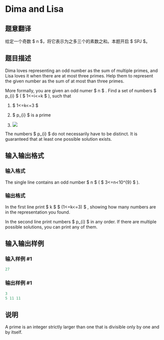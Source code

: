 # Dima and Lisa

## 题意翻译

给定一个奇数 $ n $，将它表示为之多三个的素数之和。本题开启 $ SPJ $。

## 题目描述

Dima loves representing an odd number as the sum of multiple primes, and Lisa loves it when there are at most three primes. Help them to represent the given number as the sum of at most than three primes.

More formally, you are given an odd numer $ n $ . Find a set of numbers $ p_{i} $ ( $ 1<=i<=k $ ), such that

1. $ 1<=k<=3 $

2. $ p_{i} $ is a prime

3. ![](https://cdn.luogu.com.cn/upload/vjudge_pic/CF584D/e7615e00ba022b6aedbad362df530b3fd81c2681.png)

The numbers $ p_{i} $ do not necessarily have to be distinct. It is guaranteed that at least one possible solution exists.

## 输入输出格式

### 输入格式

The single line contains an odd number $ n $ ( $ 3<=n&lt;10^{9} $ ).

### 输出格式

In the first line print $ k $ $ (1<=k<=3) $ , showing how many numbers are in the representation you found.

In the second line print numbers $ p_{i} $ in any order. If there are multiple possible solutions, you can print any of them.

## 输入输出样例

### 输入样例 #1

```cpp
27

```
### 输出样例 #1

```cpp
3
5 11 11

```
## 说明

A prime is an integer strictly larger than one that is divisible only by one and by itself.

